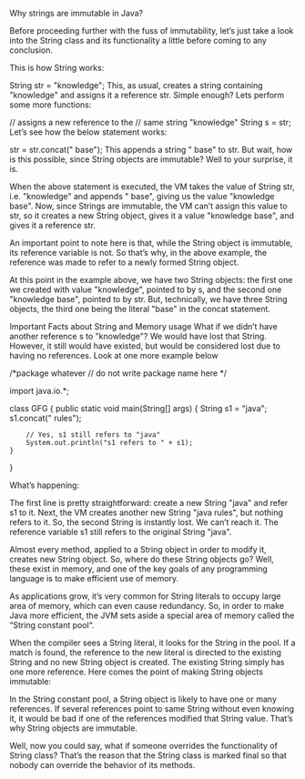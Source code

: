 Why strings are immutable in Java?

Before proceeding further with the fuss of immutability, let’s just take a look into the String class and its functionality a little before coming to any conclusion.

This is how String works:

String str = "knowledge";
This, as usual, creates a string containing "knowledge" and assigns it a reference str. Simple enough? Lets perform some more functions:

// assigns a new reference to the 
// same string "knowledge"
String s = str;     
Let’s see how the below statement works:

  str = str.concat(" base");
This appends a string " base" to str. But wait, how is this possible, since String objects are immutable? Well to your surprise, it is.



When the above statement is executed, the VM takes the value of String str, i.e. "knowledge" and appends " base", giving us the value "knowledge base". Now, since Strings are immutable, the VM can’t assign this value to str, so it creates a new String object, gives it a value "knowledge base", and gives it a reference str.

An important point to note here is that, while the String object is immutable, its reference variable is not. So that’s why, in the above example, the reference was made to refer to a newly formed String object.

At this point in the example above, we have two String objects: the first one we created with value "knowledge", pointed to by s, and the second one "knowledge base", pointed to by str. But, technically, we have three String objects, the third one being the literal "base" in the concat statement.

Important Facts about String and Memory usage
What if we didn’t have another reference s to "knowledge"? We would have lost that String. However, it still would have existed, but would be considered lost due to having no references.
Look at one more example below

/*package whatever // do not write package name here */
  
import java.io.*;
  
class GFG {
    public static void main(String[] args)
    {
        String s1 = "java";
        s1.concat(" rules");
  
        // Yes, s1 still refers to "java"
        System.out.println("s1 refers to " + s1);
    }
}

What’s happening:

The first line is pretty straightforward: create a new String "java" and refer s1 to it.
Next, the VM creates another new String "java rules", but nothing refers to it. So, the second String is instantly lost. We can’t reach it.
The reference variable s1 still refers to the original String "java".

Almost every method, applied to a String object in order to modify it, creates new String object. So, where do these String objects go? Well, these exist in memory, and one of the key goals of any programming language is to make efficient use of memory.

As applications grow, it’s very common for String literals to occupy large area of memory, which can even cause redundancy. So, in order to make Java more efficient, the JVM sets aside a special area of memory called the “String constant pool“.

When the compiler sees a String literal, it looks for the String in the pool. If a match is found, the reference to the new literal is directed to the existing String and no new String object is created. The existing String simply has one more reference. Here comes the point of making String objects immutable:

In the String constant pool, a String object is likely to have one or many references. If several references point to same String without even knowing it, it would be bad if one of the references modified that String value. That’s why String objects are immutable.

Well, now you could say, what if someone overrides the functionality of String class? That’s the reason that the String class is marked final so that nobody can override the behavior of its methods.